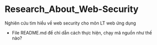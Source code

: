 # Research_About_Web-Security
Nghiên cứu tìm hiểu về web security cho môn LT web ứng dụng
- File README.md để chỉ dẫn cách thực hiện, chạy mã nguồn như thế nào?
